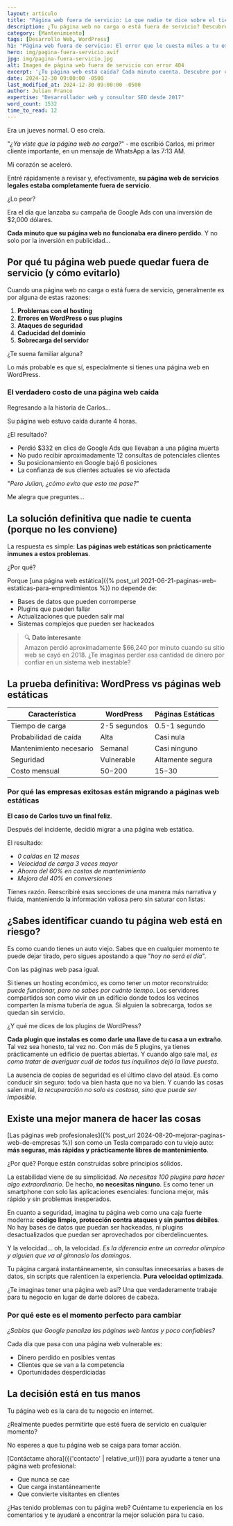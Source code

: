 ```yaml
---
layout: articulo
title: "Página web fuera de servicio: Lo que nadie te dice sobre el tiempo perdido"
description: ¿Tu página web no carga o está fuera de servicio? Descubre las causas reales y cómo evitar pérdidas millonarias por este error tan común en sitios web empresariales.
category: [Mantenimiento]
tags: [Desarrollo Web, WordPress]
h1: "Página web fuera de servicio: El error que le cuesta miles a tu empresa"
hero: img/pagina-fuera-servicio.avif
jpg: img/pagina-fuera-servicio.jpg
alt: Imagen de página web fuera de servicio con error 404
excerpt: '¿Tu página web está caída? Cada minuto cuenta. Descubre por qué sucede y cómo evitarlo definitivamente'
date: 2024-12-30 09:00:00 -0500
last_modified_at: 2024-12-30 09:00:00 -0500
author: Julian Franco
expertise: "Desarrollador web y consultor SEO desde 2017"
word_count: 1532
time_to_read: 12
---
```


Era un jueves normal. O eso creía.

"*¿Ya viste que la página web no carga?*" - me escribió Carlos, mi primer cliente importante, en un mensaje de WhatsApp a las 7:13 AM.

Mi corazón se aceleró.

Entré rápidamente a revisar y, efectivamente, **su página web de servicios legales estaba completamente fuera de servicio**.

¿Lo peor?

Era el día que lanzaba su campaña de Google Ads con una inversión de $2,000 dólares.

**Cada minuto que su página web no funcionaba era dinero perdido**. Y no solo por la inversión en publicidad...

## Por qué tu página web puede quedar fuera de servicio (y cómo evitarlo)

Cuando una página web no carga o está fuera de servicio, generalmente es por alguna de estas razones:

1. **Problemas con el hosting**
2. **Errores en WordPress o sus plugins**
3. **Ataques de seguridad**
4. **Caducidad del dominio**
5. **Sobrecarga del servidor**

¿Te suena familiar alguna?

Lo más probable es que sí, especialmente si tienes una página web en WordPress.

### El verdadero costo de una página web caída

Regresando a la historia de Carlos...

Su página web estuvo caída durante 4 horas.

¿El resultado?

- Perdió $332 en clics de Google Ads que llevaban a una página muerta
- No pudo recibir aproximadamente 12 consultas de potenciales clientes
- Su posicionamiento en Google bajó 6 posiciones
- La confianza de sus clientes actuales se vio afectada

"*Pero Julian, ¿cómo evito que esto me pase?*"

Me alegra que preguntes...

## La solución definitiva que nadie te cuenta (porque no les conviene)

La respuesta es simple: **Las páginas web estáticas son prácticamente inmunes a estos problemas**.

¿Por qué?

Porque [una página web estática]({% post_url 2021-06-21-paginas-web-estaticas-para-empredimientos %}) no depende de:

- Bases de datos que pueden corromperse
- Plugins que pueden fallar
- Actualizaciones que pueden salir mal
- Sistemas complejos que pueden ser hackeados

>🔍 **Dato interesante**  
>Amazon perdió aproximadamente $66,240 por minuto cuando su sitio web se cayó en 2018. ¿Te imaginas perder esa cantidad de dinero por confiar en un sistema web inestable?

## La prueba definitiva: WordPress vs páginas web estáticas

| Característica | WordPress | Páginas Estáticas |
|----------------|-----------|-------------------|
| Tiempo de carga | 2-5 segundos | 0.5-1 segundo |
| Probabilidad de caída | Alta | Casi nula |
| Mantenimiento necesario | Semanal | Casi ninguno |
| Seguridad | Vulnerable | Altamente segura |
| Costo mensual | $50-$200 | $15-$30 |

### Por qué las empresas exitosas están migrando a páginas web estáticas

**El caso de Carlos tuvo un final feliz**.

Después del incidente, decidió migrar a una página web estática.

El resultado:

- *0 caídas en 12 meses*
- *Velocidad de carga 3 veces mayor*
- *Ahorro del 60% en costos de mantenimiento*
- *Mejora del 40% en conversiones*

Tienes razón. Reescribiré esas secciones de una manera más narrativa y fluida, manteniendo la información valiosa pero sin saturar con listas:

## ¿Sabes identificar cuando tu página web está en riesgo?

Es como cuando tienes un auto viejo. Sabes que en cualquier momento te puede dejar tirado, pero sigues apostando a que "*hoy no será el día*".

Con las páginas web pasa igual.

Si tienes un hosting económico, es como tener un motor reconstruido: *puede funcionar, pero no sabes por cuánto tiempo*. Los servidores compartidos son como vivir en un edificio donde todos los vecinos comparten la misma tubería de agua. Si alguien la sobrecarga, todos se quedan sin servicio.

¿Y qué me dices de los plugins de WordPress?

**Cada plugin que instalas es como darle una llave de tu casa a un extraño**. Tal vez sea honesto, tal vez no. Con más de 5 plugins, ya tienes prácticamente un edificio de puertas abiertas. Y cuando algo sale mal, *es como tratar de averiguar cuál de todos tus inquilinos dejó la llave puesta*.

La ausencia de copias de seguridad es el último clavo del ataúd. Es como conducir sin seguro: todo va bien hasta que no va bien. Y cuando las cosas salen mal, *la recuperación no solo es costosa, sino que puede ser imposible*.

## Existe una mejor manera de hacer las cosas

[Las páginas web profesionales]({% post_url 2024-08-20-mejorar-paginas-web-de-empresas %}) son como un Tesla comparado con tu viejo auto: **más seguras, más rápidas y prácticamente libres de mantenimiento**.

¿Por qué? Porque están construidas sobre principios sólidos.

La estabilidad viene de su simplicidad. *No necesitas 100 plugins para hacer algo extraordinario*. De hecho, **no necesitas ninguno**. Es como tener un smartphone con solo las aplicaciones esenciales: funciona mejor, más rápido y sin problemas inesperados.

En cuanto a seguridad, imagina tu página web como una caja fuerte moderna: **código limpio, protección contra ataques y sin puntos débiles**. No hay bases de datos que puedan ser hackeadas, ni plugins desactualizados que puedan ser aprovechados por ciberdelincuentes.

Y la velocidad... oh, la velocidad. *Es la diferencia entre un corredor olímpico y alguien que va al gimnasio los domingos*.

Tu página cargará instantáneamente, sin consultas innecesarias a bases de datos, sin scripts que ralenticen la experiencia. **Pura velocidad optimizada**.

¿Te imaginas tener una página web así? Una que verdaderamente trabaje para tu negocio en lugar de darte dolores de cabeza.

### Por qué este es el momento perfecto para cambiar

*¿Sabías que Google penaliza las páginas web lentas y poco confiables?*

Cada día que pasa con una página web vulnerable es:
- Dinero perdido en posibles ventas
- Clientes que se van a la competencia
- Oportunidades desperdiciadas

## La decisión está en tus manos

Tu página web es la cara de tu negocio en internet.

¿Realmente puedes permitirte que esté fuera de servicio en cualquier momento?

No esperes a que tu página web se caiga para tomar acción.

[Contáctame ahora]({{'contacto' | relative_url}}) para ayudarte a tener una página web profesional:
- Que nunca se cae
- Que carga instantáneamente
- Que convierte visitantes en clientes

¿Has tenido problemas con tu página web? Cuéntame tu experiencia en los comentarios y te ayudaré a encontrar la mejor solución para tu caso.